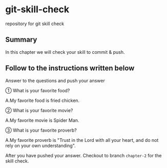 # git-skill-check
repository for git skill check

## Summary
In this chapter we will check your skill to commit & push.

## Follow to the instructions written below
Answer to the questions and push your answer

① What is your favorite food?

A.My favorite food is fried chicken.

② What is your favorite movie?

A.My favorite movie is Spider Man.

③ What is your favorite proverb?

A.My favorite proverb is "Trust in the Lord with all your heart, and do not rely on your own understanding".

After you have pushed your answer. Checkout to branch `chapter-2` for the skill check.
